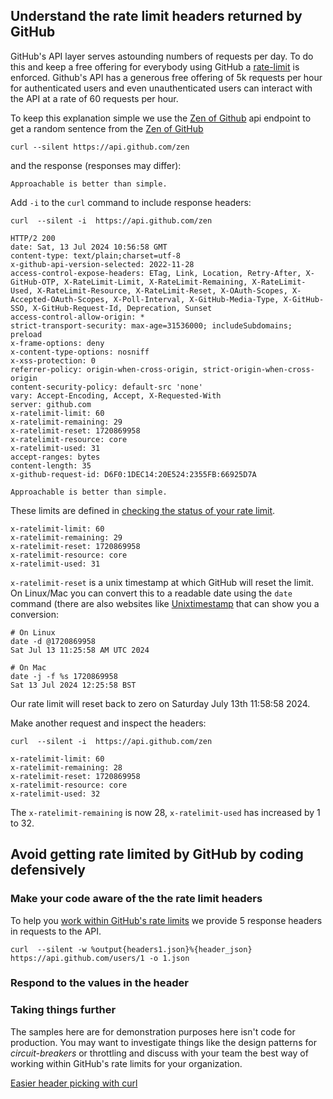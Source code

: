 ## Understand the rate limit headers returned by GitHub

GitHub's API layer serves astounding numbers of requests per day. To do this and keep a free offering for everybody using GitHub a [rate-limit](https://docs.github.com/en/rest/using-the-rest-api/rate-limits-for-the-rest-api?apiVersion=2022-11-28) is enforced. Github's API has a generous free offering of 5k requests per hour for authenticated users and even unauthenticated users can interact with the API at a rate of 60 requests per hour.

To keep this explanation simple we use the [Zen of Github](https://docs.github.com/en/rest/meta/meta?apiVersion=2022-11-28#get-the-zen-of-github) api endpoint to get a random sentence from the [Zen of GitHub](https://ben.balter.com/2015/08/12/the-zen-of-github/)

```
curl --silent https://api.github.com/zen
```

and the response (responses may differ):

```
Approachable is better than simple.
```

Add `-i` to the `curl` command to include response headers:

```
curl  --silent -i  https://api.github.com/zen
```

```
HTTP/2 200 
date: Sat, 13 Jul 2024 10:56:58 GMT
content-type: text/plain;charset=utf-8
x-github-api-version-selected: 2022-11-28
access-control-expose-headers: ETag, Link, Location, Retry-After, X-GitHub-OTP, X-RateLimit-Limit, X-RateLimit-Remaining, X-RateLimit-Used, X-RateLimit-Resource, X-RateLimit-Reset, X-OAuth-Scopes, X-Accepted-OAuth-Scopes, X-Poll-Interval, X-GitHub-Media-Type, X-GitHub-SSO, X-GitHub-Request-Id, Deprecation, Sunset
access-control-allow-origin: *
strict-transport-security: max-age=31536000; includeSubdomains; preload
x-frame-options: deny
x-content-type-options: nosniff
x-xss-protection: 0
referrer-policy: origin-when-cross-origin, strict-origin-when-cross-origin
content-security-policy: default-src 'none'
vary: Accept-Encoding, Accept, X-Requested-With
server: github.com
x-ratelimit-limit: 60
x-ratelimit-remaining: 29
x-ratelimit-reset: 1720869958
x-ratelimit-resource: core
x-ratelimit-used: 31
accept-ranges: bytes
content-length: 35
x-github-request-id: D6F0:1DEC14:20E524:2355FB:66925D7A

Approachable is better than simple.   
```

These limits are defined in [checking the status of your rate limit](https://docs.github.com/en/rest/using-the-rest-api/rate-limits-for-the-rest-api?apiVersion=2022-11-28#checking-the-status-of-your-rate-limit). 

```
x-ratelimit-limit: 60
x-ratelimit-remaining: 29
x-ratelimit-reset: 1720869958
x-ratelimit-resource: core
x-ratelimit-used: 31
```

`x-ratelimit-reset` is a unix timestamp at which GitHub will reset the limit. On Linux/Mac you can convert this to a readable date using the `date` command (there are also websites like [Unixtimestamp](https://www.unixtimestamp.com/) that can show you a conversion:

```
# On Linux
date -d @1720869958
Sat Jul 13 11:25:58 AM UTC 2024

# On Mac
date -j -f %s 1720869958
Sat 13 Jul 2024 12:25:58 BST
```

Our rate limit will reset back to zero on Saturday July 13th 11:58:58 2024.

Make another request and inspect the headers:

```
curl  --silent -i  https://api.github.com/zen
```

```
x-ratelimit-limit: 60
x-ratelimit-remaining: 28
x-ratelimit-reset: 1720869958
x-ratelimit-resource: core
x-ratelimit-used: 32
```

The `x-ratelimit-remaining` is now 28, `x-ratelimit-used` has increased by 1 to 32. 

## Avoid getting rate limited by GitHub by coding defensively

### Make your code aware of the the rate limit headers
To help you [work within GitHub's rate limits](https://docs.github.com/en/rest/using-the-rest-api/rate-limits-for-the-rest-api?apiVersion=2022-11-28#checking-the-status-of-your-rate-limit) we provide 5 response headers in requests to the API.

```
curl  --silent -w %output{headers1.json}%{header_json}  https://api.github.com/users/1 -o 1.json
```
 
### Respond to the values in the header

### Taking things further
The samples here are for demonstration purposes here isn't code for production. You may want to investigate things like the design patterns for *circuit-breakers* or throttling and discuss with your team the best way of working within GitHub's rate limits for your organization.

[Easier header picking with curl](https://daniel.haxx.se/blog/2022/03/24/easier-header-picking-with-curl/)
